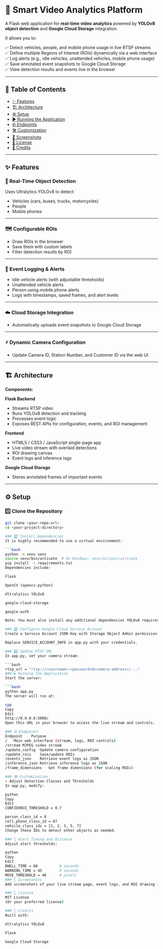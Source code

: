 # 🚀 Smart Video Analytics Platform

A Flask web application for **real-time video analytics** powered by **YOLOv8 object detection** and **Google Cloud Storage** integration.

It allows you to:

✅ Detect vehicles, people, and mobile phone usage in live RTSP streams  
✅ Define multiple Regions of Interest (ROIs) dynamically via a web interface  
✅ Log alerts (e.g., idle vehicles, unattended vehicles, mobile phone usage)  
✅ Save annotated event snapshots to Google Cloud Storage  
✅ View detection results and events live in the browser  

---

## 📂 Table of Contents

- [✨ Features](#-features)
- [🏗️ Architecture](#️-architecture)
- [⚙️ Setup](#-setup)
- [▶️ Running the Application](#️-running-the-application)
- [🌐 Endpoints](#-endpoints)
- [🛠️ Customization](#️-customization)
- [📸 Screenshots](#-screenshots)
- [📄 License](#-license)
- [🧠 Credits](#-credits)

---

## ✨ Features

### 🎯 Real-Time Object Detection
Uses Ultralytics YOLOv8 to detect:
- Vehicles (cars, buses, trucks, motorcycles)
- People
- Mobile phones

---

### 🗺️ Configurable ROIs
- Draw ROIs in the browser
- Save them with custom labels
- Filter detection results by ROI

---

### 🚨 Event Logging & Alerts
- Idle vehicle alerts (with adjustable thresholds)
- Unattended vehicle alerts
- Person using mobile phone alerts
- Logs with timestamps, saved frames, and alert levels

---

### ☁️ Cloud Storage Integration
- Automatically uploads event snapshots to Google Cloud Storage

---

### ⚡ Dynamic Camera Configuration
- Update Camera ID, Station Number, and Customer ID via the web UI

---

## 🏗️ Architecture

**Components:**

**Flask Backend**
- Streams RTSP video
- Runs YOLOv8 detection and tracking
- Processes event logic
- Exposes REST APIs for configuration, events, and ROI management

**Frontend**
- HTML5 / CSS3 / JavaScript single-page app
- Live video stream with overlaid detections
- ROI drawing canvas
- Event logs and inference logs

**Google Cloud Storage**
- Stores annotated frames of important events

---

## ⚙️ Setup

### 1️⃣ Clone the Repository

```bash
git clone <your-repo-url>
cd <your-project-directory>

### 2️⃣ Install Dependencies
It is highly recommended to use a virtual environment:

```bash
python -m venv venv
source venv/bin/activate  # On Windows: venv\Scripts\activate
pip install -r requirements.txt
Dependencies include:

Flask

OpenCV (opencv-python)

Ultralytics YOLOv8

google-cloud-storage

google-auth

Note: You must also install any additional dependencies YOLOv8 requires (e.g., PyTorch).

### 3️⃣ Configure Google Cloud Service Account
Create a Service Account JSON Key with Storage Object Admin permission.

Replace SERVICE_ACCOUNT_INFO in app.py with your credentials.

### 4️⃣ Update RTSP URL
In app.py, set your camera stream:

```bash
rtsp_url = "rtsp://<username>:<password>@<camera-address>/..."
### ▶️ Running the Application
Start the server:

```bash
python app.py
The server will run at:

cpp
Copy
Edit
http://0.0.0.0:5000/
Open this URL in your browser to access the live stream and controls.

### 🌐 Endpoints
Endpoint	Purpose
/	Main web interface (stream, logs, ROI controls)
/stream	MJPEG video stream
/update_config	Update camera configuration
/update_rois	Save/update ROIs
/events_json	Retrieve event logs as JSON
/inference_json	Retrieve inference logs as JSON
/frame_dimensions	Get frame dimensions (for scaling ROIs)

### 🛠️ Customization
⚡ Adjust Detection Classes and Thresholds
In app.py, modify:

python
Copy
Edit
CONFIDENCE_THRESHOLD = 0.7

person_class_id = 0
cell_phone_class_id = 67
vehicle_class_ids = [1, 2, 3, 5, 7]
Change these IDs to detect other objects as needed.

### 🛑 Alert Timing and Distance
Adjust alert thresholds:

python
Copy
Edit
DWELL_TIME = 60          # seconds
WARNING_TIME = 45        # seconds
MOVE_THRESHOLD = 40      # pixels
### 📸 Screenshots
Add screenshots of your live stream page, event logs, and ROI drawing interface here.

### 📄 License
MIT License
(Or your preferred license)

### 🧠 Credits
Built with:

Ultralytics YOLOv8

Flask

Google Cloud Storage
